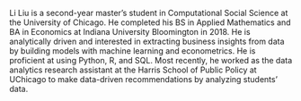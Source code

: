 Li Liu is a second-year master’s student in Computational Social Science at the University of Chicago. He completed his BS in Applied Mathematics and BA in Economics at Indiana University Bloomington in 2018. He is analytically driven and interested in extracting business insights from data by building models with machine learning and econometrics. He is proficient at using Python, R, and SQL. Most recently, he worked as the data analytics research assistant at the Harris School of Public Policy at UChicago to make data-driven recommendations by analyzing students’ data. 
